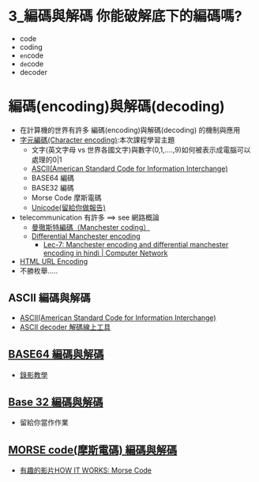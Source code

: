 # 3_編碼與解碼 你能破解底下的編碼嗎?
- code
- coding
- `en`code
- `de`code
- decoder

# 編碼(encoding)與解碼(decoding) 
- 在計算機的世界有許多 編碼(encoding)與解碼(decoding) 的機制與應用
- [字元編碼(Character encoding)](https://en.wikipedia.org/wiki/Character_encoding):本次課程學習主題
  - 文字(英文字母 vs 世界各國文字)與數字(0,1,....,9)如何被表示成電腦可以處理的0|1
  - [ASCII(American Standard Code for Information Interchange)](https://en.wikipedia.org/wiki/ASCII)
  - BASE64 編碼
  - BASE32 編碼
  - Morse Code 摩斯電碼
  - [Unicode(留給你做報告)](https://en.wikipedia.org/wiki/Unicode)
- telecommunication 有許多 ==> see 網路概論 
  - [曼徹斯特編碼（Manchester coding）](https://en.wikipedia.org/wiki/Manchester_code)
  - [Differential Manchester encoding](https://en.wikipedia.org/wiki/Differential_Manchester_encoding)
    - [Lec-7: Manchester encoding and differential manchester encoding in hindi | Computer Network](https://www.youtube.com/watch?v=3IaB2a8tXLA)
- [HTML URL Encoding](https://www.w3schools.com/tags/ref_urlencode.asp)
- 不勝枚舉.....



## ASCII 編碼與解碼
- [ASCII(American Standard Code for Information Interchange)](https://en.wikipedia.org/wiki/ASCII)
- [ASCII decoder 解碼線上工具](https://www.dcode.fr/ascii-code)

## [BASE64 編碼與解碼](https://zh.wikipedia.org/wiki/Base64)
- [錄影教學]()

## [Base 32 編碼與解碼](https://en.wikipedia.org/wiki/Base32)
- 留給你當作作業

## [MORSE code(摩斯電碼) 編碼與解碼](https://zh.wikipedia.org/wiki/%E6%91%A9%E5%B0%94%E6%96%AF%E7%94%B5%E7%A0%81)
- [有趣的影片HOW IT WORKS: Morse Code](https://www.youtube.com/watch?v=xsDk5_bktFo)


